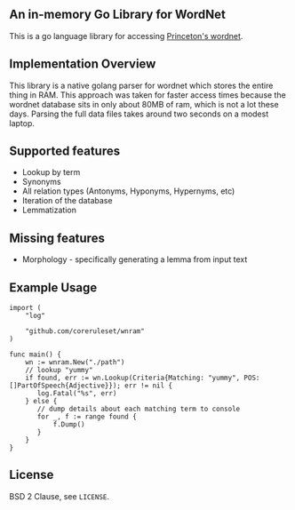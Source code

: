 ## An in-memory Go Library for WordNet

This is a go language library for accessing [Princeton's wordnet][].

## Implementation Overview

This library is a native golang parser for wordnet which stores the
entire thing in RAM.  This approach was taken for faster access times
because the wordnet database sits in only about 80MB of ram, which is
not a lot these days.  Parsing the full data files takes around two
seconds on a modest laptop.

[Princeton's wordnet]: http://wordnet.princeton.edu

## Supported features

* Lookup by term
* Synonyms
* All relation types (Antonyms, Hyponyms, Hypernyms, etc)
* Iteration of the database
* Lemmatization

## Missing features

* Morphology - specifically generating a lemma from input text

## Example Usage

```golang
import (
    "log"

    "github.com/coreruleset/wnram"
)

func main() {
    wn := wnram.New("./path")
    // lookup "yummy"
    if found, err := wn.Lookup(Criteria{Matching: "yummy", POS: []PartOfSpeech{Adjective}}); err != nil {
       log.Fatal("%s", err)
    } else {
       // dump details about each matching term to console
       for _, f := range found {
           f.Dump()
       }
	}
}
```

## License

BSD 2 Clause, see `LICENSE`.
